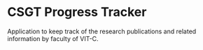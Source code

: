 # CSGT Progress Tracker
Application to keep track of the research publications and related information by faculty of VIT-C.
